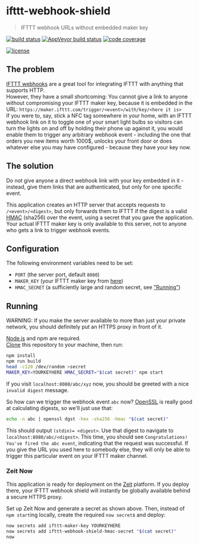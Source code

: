 # ifttt-webhook-shield
> IFTTT webhook URLs without embedded maker key

[![build status](https://img.shields.io/travis/jeysal/ifttt-webhook-shield/master.svg?style=flat-square)](https://travis-ci.org/jeysal/ifttt-webhook-shield)
[![AppVeyor build status](https://img.shields.io/appveyor/ci/jeysal/ifttt-webhook-shield/master.svg?style=flat-square&label=windows+build)](https://ci.appveyor.com/project/jeysal/ifttt-webhook-shield)
[![code coverage](https://img.shields.io/codecov/c/github/jeysal/ifttt-webhook-shield/master.svg?style=flat-square)](https://codecov.io/gh/jeysal/ifttt-webhook-shield)

[![license](https://img.shields.io/github/license/jeysal/ifttt-webhook-shield.svg?style=flat-square)](https://github.com/jeysal/ifttt-webhook-shield/blob/master/LICENSE)

## The problem

[IFTTT webhooks](https://ifttt.com/maker_webhooks) are a great tool for integrating IFTTT with anything that supports HTTP.  
However, they have a small shortcoming: You cannot give a link to anyone without compromising your IFTTT maker key, because it is embedded in the URL:
`https://maker.ifttt.com/trigger/<event>/with/key/<here it is>`  
If you were to, say, stick a NFC tag somewhere in your home, with an IFTTT webhook link on it to toggle one of your smart light bulbs
so visitors can turn the lights on and off by holding their phone up against it, you would enable them to trigger any arbitrary webhook event -
including the one that orders you new items worth 1000$, unlocks your front door or does whatever else you may have configured -
because they have your key now.

## The solution

Do not give anyone a direct webhook link with your key embedded in it - instead, give them links that are authenticated, but only for one specific event.

This application creates an HTTP server that accepts requests to `/<event>/<digest>`,
but only forwards them to IFTTT if the digest is a valid [HMAC](https://en.wikipedia.org/wiki/Hash-based_message_authentication_code) (sha256) over the event,
using a secret that you gave the application.
Your actual IFTTT maker key is only available to this server, not to anyone who gets a link to trigger webhook events.

## Configuration

The following environment variables need to be set:

* `PORT` (the server port, default `8080`)
* `MAKER_KEY` (your IFTTT maker key from [here](https://ifttt.com/services/maker_webhooks/settings))
* `HMAC_SECRET` (a sufficiently large and random secret, see ["Running"](#running))

## Running

WARNING: If you make the server available to more than just your private network, you should definitely put an HTTPS proxy in front of it.

[Node.js](https://nodejs.org/) and npm are required.  
[Clone](https://help.github.com/articles/cloning-a-repository/) this repository to your machine, then run:

```bash
npm install
npm run build
head -c128 /dev/random >secret
MAKER_KEY=YOURKEYHERE HMAC_SECRET="$(cat secret)" npm start
```

If you visit `localhost:8080/abc/xyz` now, you should be greeted with a nice `invalid digest` message.

So how can we trigger the webhook event `abc` now?
[OpenSSL](https://www.openssl.org/) is really good at calculating digests, so we'll just use that:

```bash
echo -n abc | openssl dgst -hex -sha256 -hmac "$(cat secret)"
```

This should output `(stdin)= <digest>`. Use that digest to navigate to `localhost:8080/abc/<digest>`.
This time, you should see `Congratulations! You've fired the abc event`, indicating that the request was successful.
If you give the URL you used here to somebody else, they will only be able to trigger this particular event on your IFTTT maker channel.

### Zeit Now

This application is ready for deployment on the [Zeit](https://zeit.co/) platform.
If you deploy there, your IFTTT webhook shield will instantly be globally available behind a secure HTTPS proxy.

Set up Zeit Now and generate a secret as shown above.
Then, instead of `npm start`ing locally, create the required `now secret`s and deploy:

```bash
now secrets add ifttt-maker-key YOURKEYHERE
now secrets add ifttt-webhook-shield-hmac-secret "$(cat secret)"
now
```
